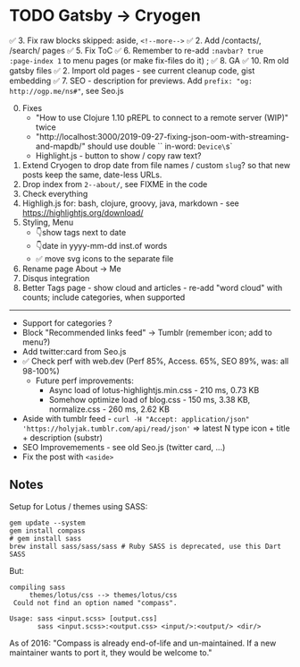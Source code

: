 TODO Gatsby -> Cryogen
======================

✅ 3. Fix raw blocks skipped: aside, `<!--more-->`
✅ 2. Add /contacts/, /search/ pages
✅ 5. Fix ToC
✅ 6. Remember to re-add `:navbar? true :page-index 1` to menu pages (or make fix-files do it) ; 
✅ 8. GA
✅ 10. Rm old gatsby files
✅ 2. Import old pages - see current cleanup code, gist embedding
✅ 7. SEO - description for previews. Add `prefix: "og: http://ogp.me/ns#"`, see Seo.js


0. Fixes
   * "How to use Clojure 1.10 pREPL to connect to a remote server (WIP)" twice
   * "http://localhost:3000/2019-09-27-fixing-json-oom-with-streaming-and-mapdb/" should use double \`\` in-word: `Device\`s`
   * Highlight.js - button to show / copy raw text?
1. Extend Cryogen to drop date from file names / custom `slug`? so that new posts keep the same, date-less URLs.
1. Drop index from `2--about/`, see FIXME in the code
2. Check everything
3. Highligh.js for: bash, clojure, groovy, java, markdown - see https://highlightjs.org/download/
9. Styling, Menu
   * 👇show tags next to date
   * 👇date in yyyy-mm-dd inst.of words
   * ✅ move svg icons to the separate file
1. Rename page About -> Me
1. Disqus integration
1. Better Tags page - show cloud and articles - re-add "word cloud" with counts; include categories, when supported
----
* Support for categories ?
* Block "Recommended links feed" -> Tumblr (remember icon; add to menu?)
* Add twitter:card from Seo.js
* ✅ Check perf with web.dev (Perf 85%, Access. 65%, SEO 89%, was: all 98-100%)
  * Future perf improvements:
    * Async load of lotus-highlightjs.min.css - 210 ms, 0.73 KB 
    * Somehow optimize load of blog.css - 150 ms, 3.38 KB, normalize.css - 260 ms, 2.62 KB
* Aside with tumblr feed - `curl -H "Accept: application/json" 'https://holyjak.tumblr.com/api/read/json'` => latest N type icon + title + description (substr)
* SEO Improvemements - see old Seo.js (twitter card, ...)
* Fix the post with `<aside>`

Notes
-----

Setup for Lotus / themes using SASS:

```
gem update --system
gem install compass
# gem install sass
brew install sass/sass/sass # Ruby SASS is deprecated, use this Dart SASS
```

But:

```
compiling sass
	 themes/lotus/css --> themes/lotus/css
 Could not find an option named "compass".

Usage: sass <input.scss> [output.css]
       sass <input.scss>:<output.css> <input/>:<output/> <dir/>
```

As of 2016: "Compass is already end-of-life and un-maintained. If a new maintainer wants to port it, they would be welcome to."
